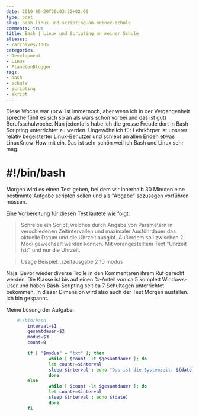 ```yaml
---
date: 2010-05-20T20:03:32+02:00
type: post
slug: bash-linux-und-scripting-an-meiner-schule
comments: true
title: Bash | Linux und Scripting an meiner Schule
aliases:
- /archives/1005
categories:
- Development
- Linux
- PlanetenBlogger
tags:
- bash
- schule
- scripting
- skript
---
```


Diese Woche war (bzw. ist immernoch, aber wenn ich in der Vergangenheit spreche fühlt es sich so an als wärs schon vorbei und das ist gut) Berufsschulwoche. Nun jedenfalls habe ich die grosse Freude dort in Bash-Scripting unterrichtet zu werden. Ungewöhnlich für Lehrkörper ist unserer relativ begeisterter Linux-Benutzer und schiebt an allen Enden etwas LinuxKnow-How mit ein. Das ist sehr schön weil ich Bash und Linux sehr mag.




# ****#!/bin/bash****


Morgen wird es einen Test geben, bei dem wir innerhalb 30 Minuten eine bestimmte Aufgabe scripten sollen und als "Abgabe" sozusagen vorführen müssen.

Eine Vorbereitung für diesen Test lautete wie folgt:


> Schreibe ein Script, welches durch Angabe von Parametern in verschiedenen Zeitintervallen und maximaler Ausführdauer das aktuelle Datum und die Uhrzeit ausgibt. Außerdem soll zwischen 2 Modi gewechselt werden können. Mit vorangestelltem Text "Uhrzeit ist:" und nur die Uhrzeit.




> Usage Beispiel:
> ./zeitausgabe 2 10 modus


Naja. Bevor wieder diverse Trolle in den Kommentaren ihrem Ruf gerecht werden: Die Klasse ist bis auf einen %-Anteil von ca 5 komplett Windows-User und haben Bash-Scripting seit ca 7 Schultagen unterrichtet bekommen. In dieser Dimension wird also auch der Test Morgen ausfallen. Ich bin gespannt.

Meine Lösung der Aufgabe:

``` bash
    #!/bin/bash
        interval=$1
        gesamtdauer=$2
        modus=$3
        count=0

        if [ "$modus" = "txt" ]; then
                while [ $count -lt $gesamtdauer ]; do
                let count+=$interval
                sleep $interval ; echo "Das ist die Systemzeit: $(date)"
                done
        else
                while [ $count -lt $gesamtdauer ]; do
                let count+=$interval
                sleep $interval ; echo $(date)
                done
        fi
```
